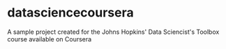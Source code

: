 # datasciencecoursera
A sample project created for the Johns Hopkins' Data Sciencist's Toolbox course available on Coursera
